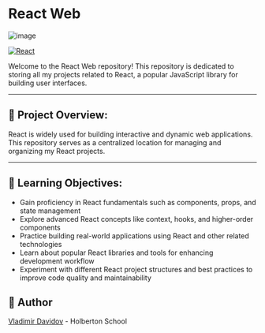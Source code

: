 # React Web

![image](https://github.com/v-dav/holbertonschool-web_react/assets/115344057/b14180a2-29cc-4fc6-88c4-b34c880b3970)


[![React](https://img.shields.io/badge/React-61DAFB?style=flat-square&logo=React&logoColor=white)](https://reactjs.org/)

Welcome to the React Web repository! This repository is dedicated to storing all my projects related to React, a popular JavaScript library for building user interfaces.

---

## 🧐 Project Overview:

React is widely used for building interactive and dynamic web applications. This repository serves as a centralized location for managing and organizing my React projects.

---

## 📖 Learning Objectives:

- Gain proficiency in React fundamentals such as components, props, and state management
- Explore advanced React concepts like context, hooks, and higher-order components
- Practice building real-world applications using React and other related technologies
- Learn about popular React libraries and tools for enhancing development workflow
- Experiment with different React project structures and best practices to improve code quality and maintainability

##  🙇 Author

[Vladimir Davidov](https://github.com/v-dav) - Holberton School
